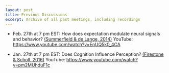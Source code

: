 ```yaml
---
layout: post
title: Previous Discussions
excerpt: Archive of all past meetings, including recordings
---
```


* Feb. 27th at 7 pm EST:
  How does expectation modulate neural signals and behavior?
  [(Summerfield & de Lange, 2014)](https://www.nature.com/articles/nrn3838.pdf)
  YouTube: https://www.youtube.com/watch?v=EnUQ5k0_4CA

* Jan. 27th at 7 pm EST:
  Does Cognition Influence Perception?
  [(Firestone & Scholl, 2016)](http://perception.yale.edu/papers/16-Firestone-Scholl-BBS.pdf)
  YouTube: https://www.youtube.com/watch?v=pm2MUhduF1c
